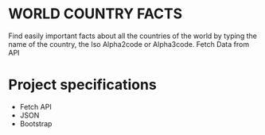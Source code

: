 
# WORLD COUNTRY FACTS
Find easily important facts about all the countries of the world by typing the name of the country, the Iso Alpha2code or Alpha3code.
Fetch Data from API
# Project specifications
* Fetch API
* JSON
* Bootstrap

